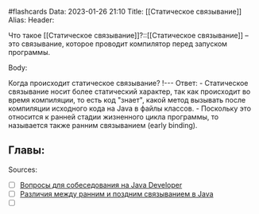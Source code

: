 #flashcards
Data: 2023-01-26 21:10
Title: [[Статическое связывание]]
Alias:
Header:

Что такое [[Статическое связывание]]?::[[Статическое связывание]] – это связывание, которое проводит компилятор перед запуском программы.
<!--SR:!2023-11-03,10,710-->




Body:



Когда происходит статическое связывание?
!---
Ответ:
	- Статическое связывание носит более статический характер, так как происходит во время компиляции, то есть код "знает", какой метод вызывать после компиляции исходного кода на Java в файлы классов. 
	- Поскольку это относится к ранней стадии жизненного цикла программы, то называется также ранним связыванием (early binding).
<!--SR:!2023-11-03,10,670-->




Главы:
-


Sources:
- [ ] [Вопросы для собеседования на Java Developer](https://github.com/enhorse/java-interview/blob/master/README.md#%D0%9E%D0%9E%D0%9F)
- [ ] [Различия между ранним и поздним связыванием в Java](https://javarush.com/groups/posts/439-razlichija-mezhdu-rannim-i-pozdnim-svjazihvaniem-v-java)
- [ ] []()
